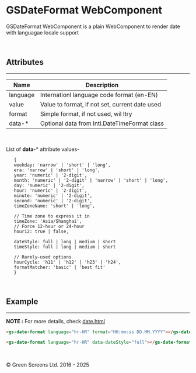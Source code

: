 # GSDateFormat WebComponent

GSDateFormat WebComponent is a plain WebComponent to render date with languagae locale support

<br>

## Attributes 
---

| Name               | Description                                              |
|--------------------|----------------------------------------------------------|
| language           | Internationl language code format (en-EN)                | 
| value              | Value to format, if not set, current date used           |
| format             | Simple format, if not used, wil ltry 
| data-*             | Optional data from Intl.DateTimeFormat class             |

<br>

List of **data-*** attribute values-


       {
       weekday: 'narrow' | 'short' | 'long',
       era: 'narrow' | 'short' | 'long',
       year: 'numeric' | '2-digit',
       month: 'numeric' | '2-digit' | 'narrow' | 'short' | 'long',
       day: 'numeric' | '2-digit',
       hour: 'numeric' | '2-digit',
       minute: 'numeric' | '2-digit',
       second: 'numeric' | '2-digit',
       timeZoneName: 'short' | 'long',

       // Time zone to express it in
       timeZone: 'Asia/Shanghai',
       // Force 12-hour or 24-hour
       hour12: true | false,

       dateStyle: full | long | medium | short
       timeStyle: full | long | medium | short

       // Rarely-used options
       hourCycle: 'h11' | 'h12' | 'h23' | 'h24',
       formatMatcher: 'basic' | 'best fit'
       }

<br>

## Example
---

**NOTE :** 
For more details, check [date.html](../../demos/intl/date.html)

```html
<gs-date-format language="hr-HR" format="HH:mm:ss DD.MM.YYYY"></gs-date-format>

<gs-date-format language="hr-HR" data-dateStyle="full"></gs-date-format>
```
<br>

&copy; Green Screens Ltd. 2016 - 2025
